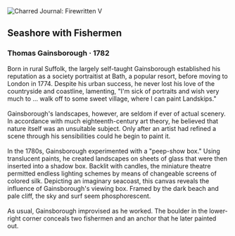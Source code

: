 <div class="artwork-of-the-day">
  <div class="container">
    <div class="img-wrapper">
      <img
        src="https://uploads4.wikiart.org/images/thomas-gainsborough/seashore-with-fishermen-1781(1).jpg!Large.jpg"
        alt="Charred Journal: Firewritten V" />
    </div>
    <div class="artwork-detail">
      <div class="artwork-origin"> 
        <h2 class="artwork-name">Seashore with Fishermen</h2>
        <h3 class="artist">
          Thomas Gainsborough
                    ·  1782
        </h3>
      </div>
      <p class="description">
        <span class="artwork-description-text ng-binding" ng-bind-html="viewModel.ArtworkOfTheDay.Description | unsafe">Born in rural Suffolk, the largely self-taught Gainsborough established his reputation as a society portraitist at Bath, a popular resort, before moving to London in 1774. Despite his urban success, he never lost his love of the countryside and coastline, lamenting, "I'm sick of portraits and wish very much to ... walk off to some sweet village, where I can paint Landskips."
<br>
<br>Gainsborough's landscapes, however, are seldom if ever of actual scenery. In accordance with much eighteenth-century art theory, he believed that nature itself was an unsuitable subject. Only after an artist had refined a scene through his sensibilities could he begin to paint it.
<br>
<br>In the 1780s, Gainsborough experimented with a "peep-show box." Using translucent paints, he created landscapes on sheets of glass that were then inserted into a shadow box. Backlit with candles, the miniature theatre permitted endless lighting schemes by means of changeable screens of colored silk. Depicting an imaginary seacoast, this canvas reveals the influence of Gainsborough's viewing box. Framed by the dark beach and pale cliff, the sky and surf seem phosphorescent.
<br>
<br>As usual, Gainsborough improvised as he worked. The boulder in the lower-right corner conceals two fishermen and an anchor that he later painted out.</span>
                        <div class="text-shadow-container" ng-show="showShadow" style=""></div>
      </p>
    </div>
  </div>

</div>
